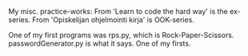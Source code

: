 My misc. practice-works:
From 'Learn to code the hard way' is the ex-series.
From 'Opiskelijan ohjelmointi kirja' is OOK-series.

One of my first programs was rps.py, which is Rock-Paper-Scissors.
passwordGenerator.py is what it says. One of my firsts.
